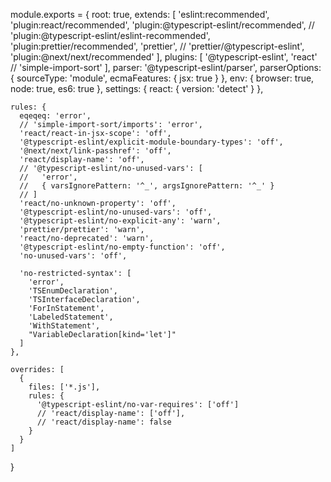 module.exports = {
    root: true,
    extends: [
      'eslint:recommended',
      'plugin:react/recommended',
      'plugin:@typescript-eslint/recommended',
      // 'plugin:@typescript-eslint/eslint-recommended',
      'plugin:prettier/recommended',
      'prettier',
      // 'prettier/@typescript-eslint',
      'plugin:@next/next/recommended'
    ],
    plugins: [
      '@typescript-eslint',
      'react'
      // 'simple-import-sort'
    ],
    parser: '@typescript-eslint/parser',
    parserOptions: {
      sourceType: 'module',
      ecmaFeatures: {
        jsx: true
      }
    },
    env: {
      browser: true,
      node: true,
      es6: true
    },
    settings: {
      react: {
        version: 'detect'
      }
    },
  
    rules: {
      eqeqeq: 'error',
      // 'simple-import-sort/imports': 'error',
      'react/react-in-jsx-scope': 'off',
      '@typescript-eslint/explicit-module-boundary-types': 'off',
      '@next/next/link-passhref': 'off',
      'react/display-name': 'off',
      // '@typescript-eslint/no-unused-vars': [
      //   'error',
      //   { varsIgnorePattern: '^_', argsIgnorePattern: '^_' }
      // ]
      'react/no-unknown-property': 'off',
      '@typescript-eslint/no-unused-vars': 'off',
      '@typescript-eslint/no-explicit-any': 'warn',
      'prettier/prettier': 'warn',
      'react/no-deprecated': 'warn',
      '@typescript-eslint/no-empty-function': 'off',
      'no-unused-vars': 'off',
  
      'no-restricted-syntax': [
        'error',
        'TSEnumDeclaration',
        'TSInterfaceDeclaration',
        'ForInStatement',
        'LabeledStatement',
        'WithStatement',
        "VariableDeclaration[kind='let']"
      ]
    },
  
    overrides: [
      {
        files: ['*.js'],
        rules: {
          '@typescript-eslint/no-var-requires': ['off']
          // 'react/display-name': ['off'],
          // 'react/display-name': false
        }
      }
    ]
  }
  
